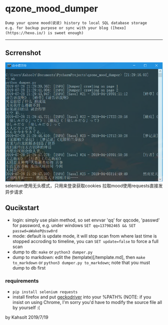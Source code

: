 # qzone_mood_dumper

    Dump your qzone mood(说说) history to local SQL database storage
    e.g. for backup purpose or sync with your blog ([hexo](https://hexo.io/) is sweet enough)

----

## Scrrenshot
![Scrrenshot](/screenshot.png)
selenium使用无头模式，只用来登录获取cookies
拉取mood使用requests直接发异步请求
  
## Qucikstart
  - login: simply use plain method, so set envvar 'qq' for qqcode, 'passwd' for password, e.g. under windows `SET qq=137982465 && SET passwd=aWakeP@ssw0rd`
  - mode: default is update mode, it will stop scan from where last time is stopped accroding to timeline, you can `SET update=false` to force a full scan
  - dump to db: `make` or `python3 dumper.py`
  - dump to markdown: edit the (template)[/template.md], then `make to_markdown` or `python3 dumper.py to_markdown`; note that you must dump to db first

### requirements
  - `pip install selenium requests`
  - install firefox and put [geckodriver](https://github.com/mozilla/geckodriver/releases) into your %PATH% (NOTE: if you insist on using Chrome, I'm sorry you'd have to modify the source file all by yourself :(


by Kahsolt
2019/7/19
